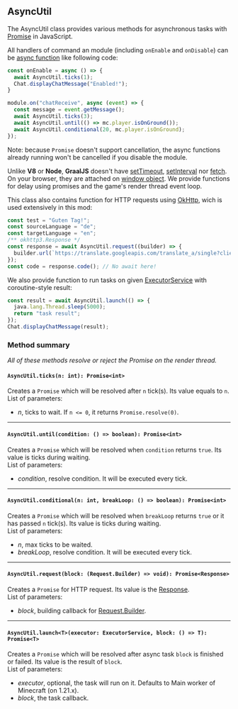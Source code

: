 ## AsyncUtil

The AsyncUtil class provides various methods for asynchronous tasks with [Promise](https://developer.mozilla.org/en-US/docs/Web/JavaScript/Reference/Global_Objects/Promise) in JavaScript.

All handlers of command an module (including `onEnable` and `onDisable`) can be [async function](https://developer.mozilla.org/en-US/docs/Web/JavaScript/Reference/Statements/async_function) like following code:

```js
const onEnable = async () => {
  await AsyncUtil.ticks(1);
  Chat.displayChatMessage("Enabled!");
}
```

```js
module.on("chatReceive", async (event) => {
  const message = event.getMessage();
  await AsyncUtil.ticks(3);
  await AsyncUtil.until(() => mc.player.isOnGround());
  await AsyncUtil.conditional(20, mc.player.isOnGround);
});
```

Note: because `Promise` doesn't support cancellation, the async functions already running won't be cancelled if you disable the module.

Unlike **V8** or **Node**, **GraalJS** doesn't have [setTimeout](https://developer.mozilla.org/en-US/docs/Web/API/Window/setTimeout), [setInterval](https://developer.mozilla.org/en-US/docs/Web/API/Window/setInterval) nor [fetch](https://developer.mozilla.org/en-US/docs/Web/API/Fetch_API).
On your browser, they are attached on [window object](https://developer.mozilla.org/en-US/docs/Web/API/Window).
We provide functions for delay using promises and the game's render thread event loop.

This class also contains function for HTTP requests using [OkHttp](https://github.com/square/okhttp), wich is used extensively in this mod:

```js
const test = "Guten Tag!";
const sourceLanguage = "de";
const targetLanguage = "en";
/** okhttp3.Response */
const response = await AsyncUtil.request((builder) => {
  builder.url(`https://translate.googleapis.com/translate_a/single?client=gtx&sl=${sourceLanguage}&tl=${targetLanguage}&dt=t&q=${encodeURIComponent(text)}`);
});
const code = response.code(); // No await here!
```

We also provide function to run tasks on given [ExecutorService](https://docs.oracle.com/javase/8/docs/api/?java/util/concurrent/ExecutorService.html) with coroutine-style result:

```js
const result = await AsyncUtil.launch(() => {
  java.lang.Thread.sleep(5000);
  return "task result";
});
Chat.displayChatMessage(result);
```

### Method summary

*All of these methods resolve or reject the Promise on the render thread.*

#### `AsyncUtil.ticks(n: int): Promise<int>`
Creates a `Promise` which will be resolved after `n` tick(s). Its value equals to `n`. <br>
List of parameters:
- *n*, ticks to wait. If `n <= 0`, it returns `Promise.resolve(0)`.

<hr>

#### `AsyncUtil.until(condition: () => boolean): Promise<int>`
Creates a `Promise` which will be resolved when `condition` returns `true`. Its value is ticks during waiting. <br>
List of parameters:
- *condition*, resolve condition. It will be executed every tick.

<hr>

#### `AsyncUtil.conditional(n: int, breakLoop: () => boolean): Promise<int>`
Creates a `Promise` which will be resolved when `breakLoop` returns `true` or it has passed `n` tick(s). Its value is ticks during waiting. <br>
List of parameters:
- *n*, max ticks to be waited.
- *breakLoop*, resolve condition. It will be executed every tick.

<hr>

#### `AsyncUtil.request(block: (Request.Builder) => void): Promise<Response>`
Creates a `Promise` for HTTP request. Its value is the [Response](https://github.com/square/okhttp/blob/master/okhttp/src/commonJvmAndroid/kotlin/okhttp3/Response.kt). <br>
List of parameters:
- *block*, building callback for [Request.Builder](https://github.com/square/okhttp/blob/5eecd519aa1a5100fcca08431bfd9c9b85a465a9/okhttp/src/commonJvmAndroid/kotlin/okhttp3/Request.kt).

<hr>

#### `AsyncUtil.launch<T>(executor: ExecutorService, block: () => T): Promise<T>`
Creates a `Promise` which will be resolved after async task `block` is finished or failed. Its value is the result of `block`. <br>
List of parameters:
- *executor*, optional, the task will run on it. Defaults to Main worker of Minecraft (on 1.21.x).
- *block*, the task callback.
